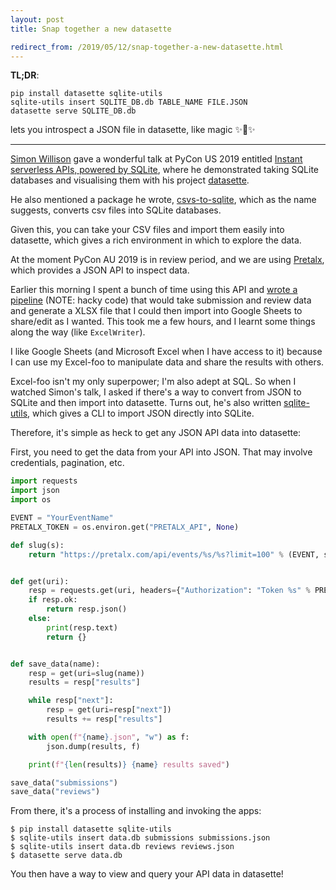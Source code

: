 ```yaml
---
layout: post
title: Snap together a new datasette

redirect_from: /2019/05/12/snap-together-a-new-datasette.html
---
```



**TL;DR**:
```shell
pip install datasette sqlite-utils 
sqlite-utils insert SQLITE_DB.db TABLE_NAME FILE.JSON
datasette serve SQLITE_DB.db
```
lets you introspect a JSON file in datasette, like magic ✨🎩✨


---


[Simon Willison](https://twitter.com/simonw) gave a wonderful talk at PyCon US 2019 entitled [Instant serverless APIs, powered by SQLite](https://www.youtube.com/watch?v=pTr1uLQTJNE), where he demonstrated taking SQLite databases and visualising them with his project [datasette](https://github.com/simonw/datasette). 

He also mentioned a package he wrote, [csvs-to-sqlite](https://github.com/simonw/csvs-to-sqlite), which as the name suggests, converts csv files into SQLite databases. 

Given this, you can take your CSV files and import them easily into datasette, which gives a rich environment in which to explore the data. 

At the moment PyCon AU 2019 is in review period, and we are using [Pretalx](https://pretalx.com/), which provides a JSON API to inspect data. 

Earlier this morning I spent a bunch of time using this API and [wrote a pipeline](https://gist.github.com/glasnt/578d28aed2d787fa8e91610725b02bf6) (NOTE: hacky code) that would take submission and review data and generate a XLSX file that I could then import into Google Sheets to share/edit as I wanted. This took me a few hours, and I learnt some things along the way (like `ExcelWriter`). 

I like Google Sheets (and Microsoft Excel when I have access to it) because I can use my Excel-foo to manipulate data and share the results with others. 

Excel-foo isn't my only superpower; I'm also adept at SQL. So when I watched Simon's talk, I asked if there's a way to convert from JSON to SQLite and then import into datasette. Turns out, he's also written [sqlite-utils](https://github.com/simonw/sqlite-utils), which gives a CLI to import JSON directly into SQLite. 

Therefore, it's simple as heck to get any JSON API data into datasette: 

First, you need to get the data from your API into JSON. That may involve credentials, pagination, etc. 

```python
import requests
import json
import os

EVENT = "YourEventName"
PRETALX_TOKEN = os.environ.get("PRETALX_API", None)

def slug(s):
    return "https://pretalx.com/api/events/%s/%s?limit=100" % (EVENT, s)


def get(uri):
    resp = requests.get(uri, headers={"Authorization": "Token %s" % PRETALX_TOKEN})
    if resp.ok:
        return resp.json()
    else:
        print(resp.text)
        return {}


def save_data(name):
    resp = get(uri=slug(name))
    results = resp["results"]

    while resp["next"]:
        resp = get(uri=resp["next"])
        results += resp["results"]

    with open(f"{name}.json", "w") as f:
        json.dump(results, f)

    print(f"{len(results)} {name} results saved")

save_data("submissions")
save_data("reviews")
```

From there, it's a process of installing and invoking the apps: 

```shell
$ pip install datasette sqlite-utils
$ sqlite-utils insert data.db submissions submissions.json
$ sqlite-utils insert data.db reviews reviews.json
$ datasette serve data.db
```

You then have a way to view and query your API data in datasette!
